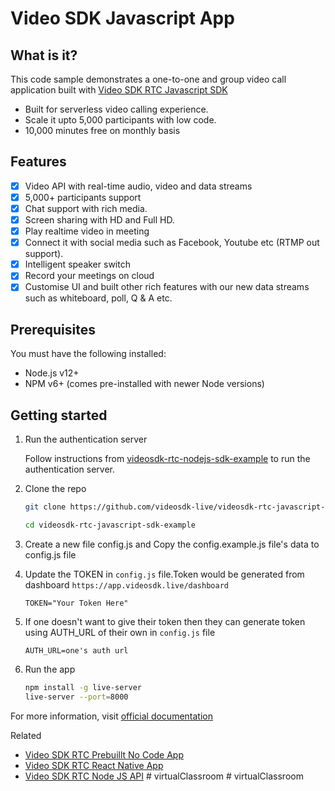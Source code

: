 # Video SDK Javascript App

## What is it?

This code sample demonstrates a one-to-one and group video call application built with [Video SDK RTC Javascript SDK](https://docs.videosdk.live/docs/guide/video-and-audio-calling-api-sdk/javascript-sdk)

- Built for serverless video calling experience.
- Scale it upto 5,000 participants with low code.
- 10,000 minutes free on monthly basis

## Features

- [x] Video API with real-time audio, video and data streams
- [x] 5,000+ participants support
- [x] Chat support with rich media.
- [x] Screen sharing with HD and Full HD.
- [x] Play realtime video in meeting
- [x] Connect it with social media such as Facebook, Youtube etc (RTMP out support).
- [x] Intelligent speaker switch
- [x] Record your meetings on cloud
- [x] Customise UI and built other rich features with our new data streams such as whiteboard, poll, Q & A etc.

## Prerequisites

You must have the following installed:

- Node.js v12+
- NPM v6+ (comes pre-installed with newer Node versions)

## Getting started

1. Run the authentication server

   Follow instructions from [videosdk-rtc-nodejs-sdk-example](https://github.com/videosdk-live/videosdk-rtc-nodejs-sdk-example) to run the authentication server.

2. Clone the repo

   ```sh
   git clone https://github.com/videosdk-live/videosdk-rtc-javascript-sdk-example.git

   cd videosdk-rtc-javascript-sdk-example
   ```

3. Create a new file config.js and Copy the config.example.js file's data to config.js file

4. Update the TOKEN in `config.js` file.Token would be generated from dashboard `https://app.videosdk.live/dashboard`

   ```
   TOKEN="Your Token Here"
   ```

5. If one doesn't want to give their token then they can generate token using AUTH_URL of their own in `config.js` file

   ```
   AUTH_URL=one's auth url
   ```

6. Run the app

   ```sh
   npm install -g live-server
   live-server --port=8000
   ```

For more information, visit [official documentation](https://docs.videosdk.live/docs/guide/video-and-audio-calling-api-sdk/getting-started)

Related

- [Video SDK RTC Prebuillt No Code App](https://github.com/videosdk-live/videosdk-rtc-js-prebuilt-embedded-example)
- [Video SDK RTC React Native App](https://github.com/videosdk-live/videosdk-rtc-react-native-sdk-example)
- [Video SDK RTC Node JS API](https://github.com/videosdk-live/videosdk-rtc-nodejs-sdk-example)
#   v i r t u a l C l a s s r o o m  
 #   v i r t u a l C l a s s r o o m  
 